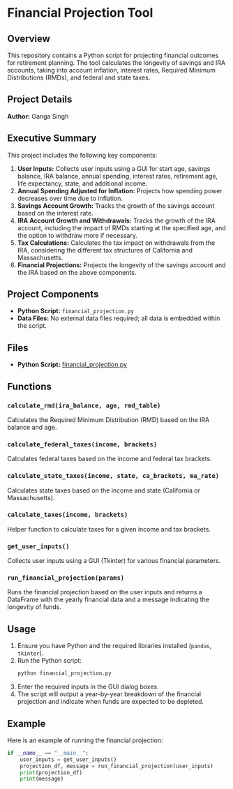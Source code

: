 # Financial Projection Tool

## Overview
This repository contains a Python script for projecting financial outcomes for retirement planning. The tool calculates the longevity of savings and IRA accounts, taking into account inflation, interest rates, Required Minimum Distributions (RMDs), and federal and state taxes.

## Project Details
**Author:** Ganga Singh

## Executive Summary
This project includes the following key components:

1. **User Inputs:** Collects user inputs using a GUI for start age, savings balance, IRA balance, annual spending, interest rates, retirement age, life expectancy, state, and additional income.
2. **Annual Spending Adjusted for Inflation:** Projects how spending power decreases over time due to inflation.
3. **Savings Account Growth:** Tracks the growth of the savings account based on the interest rate.
4. **IRA Account Growth and Withdrawals:** Tracks the growth of the IRA account, including the impact of RMDs starting at the specified age, and the option to withdraw more if necessary.
5. **Tax Calculations:** Calculates the tax impact on withdrawals from the IRA, considering the different tax structures of California and Massachusetts.
6. **Financial Projections:** Projects the longevity of the savings account and the IRA based on the above components.

## Project Components
- **Python Script:** `financial_projection.py`
- **Data Files:** No external data files required; all data is embedded within the script.

## Files
- **Python Script:** [financial_projection.py](path/to/financial_projection.py)

## Functions
### `calculate_rmd(ira_balance, age, rmd_table)`
Calculates the Required Minimum Distribution (RMD) based on the IRA balance and age.

### `calculate_federal_taxes(income, brackets)`
Calculates federal taxes based on the income and federal tax brackets.

### `calculate_state_taxes(income, state, ca_brackets, ma_rate)`
Calculates state taxes based on the income and state (California or Massachusetts).

### `calculate_taxes(income, brackets)`
Helper function to calculate taxes for a given income and tax brackets.

### `get_user_inputs()`
Collects user inputs using a GUI (Tkinter) for various financial parameters.

### `run_financial_projection(params)`
Runs the financial projection based on the user inputs and returns a DataFrame with the yearly financial data and a message indicating the longevity of funds.

## Usage
1. Ensure you have Python and the required libraries installed (`pandas`, `tkinter`).
2. Run the Python script:
    ```bash
    python financial_projection.py
    ```
3. Enter the required inputs in the GUI dialog boxes.
4. The script will output a year-by-year breakdown of the financial projection and indicate when funds are expected to be depleted.

## Example
Here is an example of running the financial projection:

```python
if __name__ == "__main__":
    user_inputs = get_user_inputs()
    projection_df, message = run_financial_projection(user_inputs)
    print(projection_df)
    print(message)
